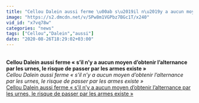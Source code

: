 ```yaml
---
title: "Cellou Dalein aussi ferme \u00ab s\u2019il n\u2019y a aucun moyen d\u2019obtenir l\u2019alternance par les urnes, le risque de passer par les armes existe \u00bb"
image: "https://s2.dmcdn.net/v/SPw8m1VGPbz7BGc1T/x240"
vid_id: "x7vq78w"
categories: "news"
tags: ["Cellou","Dalein","aussi"]
date: "2020-08-26T18:29:02+03:00"
---
```

<br><b>Cellou Dalein aussi ferme « s’il n’y a aucun moyen d’obtenir l’alternance par les urnes, le risque de passer par les armes existe »</b><br> <i>Cellou Dalein aussi ferme « s’il n’y a aucun moyen d’obtenir l’alternance par les urnes, le risque de passer par les armes existe »</i><br> <u>Cellou Dalein aussi ferme « s’il n’y a aucun moyen d’obtenir l’alternance par les urnes, le risque de passer par les armes existe »</u>
